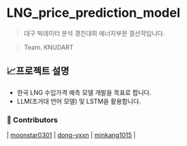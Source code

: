 # LNG_price_prediction_model
> 대구 빅데이터 분석 경진대회 에너지부문 결선작입니다.

> Team. KNUDART


## 📈프로젝트 설명
- 한국 LNG 수입가격 예측 모델 개발을 목표로 합니다.
- LLM(초거대 언어 모델) 및 LSTM을 활용합니다.

### :rainbow: Contributors
| [moonstar0301](https://github.com/moonstar0301) | [dong-yxxn](https://github.com/dong-yxxn) | [minkang1015](https://github.com/minkang1015) |
